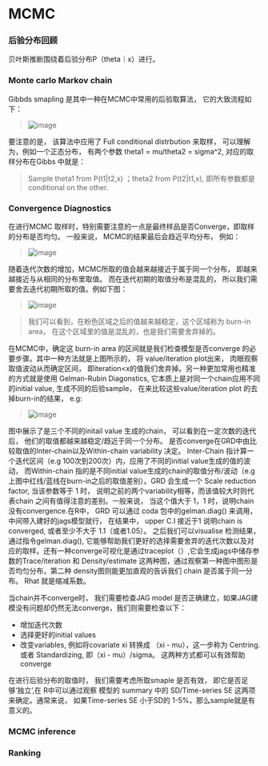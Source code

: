 # MCMC
### 后验分布回顾
贝叶斯推断围绕着后验分布P（theta｜x）进行。
### Monte carlo Markov chain 
Gibbds smapling 是其中一种在MCMC中常用的后验取算法， 它的大致流程如下：
>![image](https://user-images.githubusercontent.com/89850899/160603813-370f4149-6108-43c1-b5de-41da47287f45.png)

要注意的是， 该算法中应用了 Full conditional distrbution 来取样， 可以理解为，例如一个正态分布， 有两个参数 theta1 = mu/theta2 = sigma^2, 对应的取样分布在Gibbs 中就是：
> Sample theta1 from P(t1|t2,x) ；theta2 from P(t2|t1,x), 即所有参数都是 conditional on the other.

### Convergence Diagnostics
在进行MCMC 取样时，特别需要注意的一点是最终样品是否Converge，即取样的分布是否均匀。 一般来说， MCMC的结果最后会趋近平均分布， 例如：
>![image](https://user-images.githubusercontent.com/89850899/160674368-5fad4da0-3011-4d7a-9301-2a0cc0fd8dcf.png)
 
随着迭代次数的增加，MCMC所取的值会越来越接近于属于同一个分布， 即越来越接近与从相同的分布里取值。 而在迭代初期的取值分布是混乱的， 所以我们需要舍去迭代初期所取的值。例如下图：
>![image](https://user-images.githubusercontent.com/89850899/160674899-e7b81bb5-abdd-47cf-9317-05b03dd39f68.png)

>我们可以看到，在粉色区域之后的值越来越稳定，这个区域称为 burn-in area， 在这个区域里的值是混乱的，也是我们需要舍弃掉的。

在MCMC中，确定这 burn-in area 的区间就是我们检查模型是否converge 的必要步骤。其中一种方法就是上图所示的， 将 value/iteration plot出来， 肉眼观察取值波动从而确定区间， 即iteration<x的值我们舍弃掉。另一种更加常用也精准的方式就是使用 Gelman-Rubin Diagonstics, 它本质上是对同一个chain应用不同的initial value, 生成不同的后验sample， 在来比较这些value/iteration plot 的去掉burn-in的结果， e.g:
>![image](https://user-images.githubusercontent.com/89850899/160688174-a345e02b-2401-48c6-9980-05fd578f8bc0.png)

图中展示了是三个不同的initail value 生成的chain， 可以看到在一定次数的迭代后， 他们的取值都越来越稳定/趋近于同一个分布。 是否converge在GRD中由比较取值的Inter-chain以及Within-chain variability 决定。 Inter-Chain 指计算一个迭代区间（e.g 100次到200次）内，应用了不同的initial value生成的值的波动， 而Within-chain 指的是不同initial value生成的chain的取值分布/波动（e.g 上图中红线/蓝线在burn-in之后的取值差别）。GRD 会生成一个 Scale reduction factor, 当该参数等于 1 时， 说明之前的两个variability相等，而该值较大时则代表chain 之间有值得注意的差别。一般来说， 当这个值大于 1，1 时，说明chain 没有convergence.在R中， GRD 可以通过 coda 包中的gelman.diag() 来调用， 中间带入建好的jags模型就行， 在结果中， upper C.I 接近于1 说明chain is converged, 或者至少不大于 1.1（或者1.05）。 之后我们可以visualise 检测结果， 通过指令gelman.diag(), 它能够帮助我们更好的选择需要舍弃的迭代次数以及对应的取样。还有一种converge可视化是通过traceplot（）,它会生成jags中储存参数的Trace/iteration 和 Density/estimate 这两种图，通过观察第一种图中图形是否均匀分布，第二种 density图则能更加直观的告诉我们 chain 是否属于同一分布。 Rhat 就是缩减系数。

当chain并不converge时， 我们需要检查JAG model 是否正确建立，如果JAG建模没有问题却仍然无法converge，我们则需要检查以下：
- 增加迭代次数
- 选择更好的initial values
- 改变variables, 例如将covariate xi 转换成 （xi - mu），这一步称为 Centring. 或者 Standardizing, 即（xi - mu）/sigma。 这两种方式都可以有效帮助converge

在进行后验分布的取值时， 我们需要考虑所取smaple 是否有效， 即它是否足够‘独立’,在 R中可以通过观察 模型的 summary 中的 SD/Time-series SE 这两项来确定。通常来说， 如果Time-series SE 小于SD的 1-5%，那么sample就是有意义的。
### MCMC inference 

### Ranking


